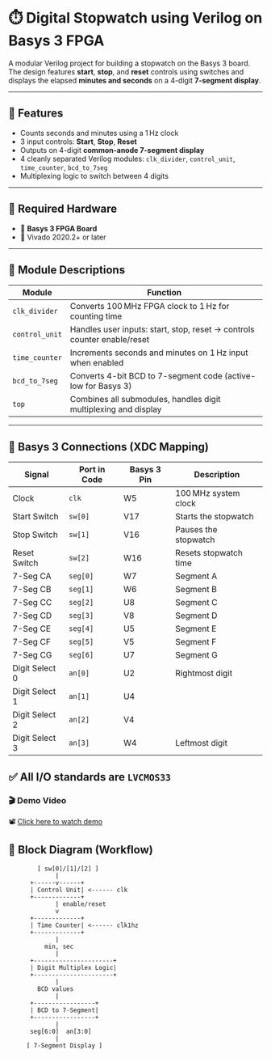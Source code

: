 # ⏱️ Digital Stopwatch using Verilog on Basys 3 FPGA

A modular Verilog project for building a stopwatch on the Basys 3 board. The design features **start**, **stop**, and **reset** controls using switches and displays the elapsed **minutes and seconds** on a 4-digit **7-segment display**.

---

## 📌 Features

- Counts seconds and minutes using a 1 Hz clock
- 3 input controls: **Start**, **Stop**, **Reset**
- Outputs on 4-digit **common-anode 7-segment display**
- 4 cleanly separated Verilog modules: `clk_divider`, `control_unit`, `time_counter`, `bcd_to_7seg`
- Multiplexing logic to switch between 4 digits

---

## 🔧 Required Hardware

- 🧠 **Basys 3 FPGA Board**
- 🧵 Vivado 2020.2+ or later

---

## 📁 Module Descriptions

| Module         | Function                                                                 |
|----------------|--------------------------------------------------------------------------|
| `clk_divider`  | Converts 100 MHz FPGA clock to 1 Hz for counting time                    |
| `control_unit` | Handles user inputs: start, stop, reset → controls counter enable/reset |
| `time_counter` | Increments seconds and minutes on 1 Hz input when enabled               |
| `bcd_to_7seg`  | Converts 4-bit BCD to 7-segment code (active-low for Basys 3)           |
| `top`          | Combines all submodules, handles digit multiplexing and display         |

---

## 📌 Basys 3 Connections (XDC Mapping)

| **Signal**     | **Port in Code** | **Basys 3 Pin** | **Description**       |
|----------------|------------------|------------------|------------------------|
| Clock          | `clk`            | W5               | 100 MHz system clock   |
| Start Switch   | `sw[0]`          | V17              | Starts the stopwatch   |
| Stop Switch    | `sw[1]`          | V16              | Pauses the stopwatch   |
| Reset Switch   | `sw[2]`          | W16              | Resets stopwatch time  |
| 7-Seg CA       | `seg[0]`         | W7               | Segment A              |
| 7-Seg CB       | `seg[1]`         | W6               | Segment B              |
| 7-Seg CC       | `seg[2]`         | U8               | Segment C              |
| 7-Seg CD       | `seg[3]`         | V8               | Segment D              |
| 7-Seg CE       | `seg[4]`         | U5               | Segment E              |
| 7-Seg CF       | `seg[5]`         | V5               | Segment F              |
| 7-Seg CG       | `seg[6]`         | U7               | Segment G              |
| Digit Select 0 | `an[0]`          | U2               | Rightmost digit        |
| Digit Select 1 | `an[1]`          | U4               |                        |
| Digit Select 2 | `an[2]`          | V4               |                        |
| Digit Select 3 | `an[3]`          | W4               | Leftmost digit         |

✅ All I/O standards are `LVCMOS33`  
---
### 🎬 Demo Video

📽️ [Click here to watch demo](https://github.com/Tanish-Parashar/stopwatch-verilog-basys3/blob/main/stop.mp4)

 
## 🧠 Block Diagram (Workflow)

```text
        [ sw[0]/[1]/[2] ]
             |
      +------v------+
      | Control Unit| <------ clk
      +-------------+
             | enable/reset
             v
      +-------------+
      | Time Counter| <------ clk1hz
      +-------------+
             |
          min, sec
             |
      +----------------------+
      | Digit Multiplex Logic|
      +----------------------+
             |
        BCD values
             |
      +-----------------+
      | BCD to 7-Segment|
      +-----------------+
             |
      seg[6:0]  an[3:0]
             |
     [ 7-Segment Display ]



